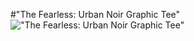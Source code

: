 #"The Fearless: Urban Noir Graphic Tee"
!["The Fearless: Urban Noir Graphic Tee"](https://github.com/Yuto-designer/T-shirt-designs/blob/main/20250703_120504.png)
